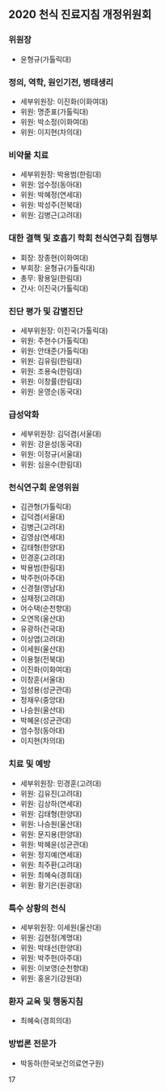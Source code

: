 ## 2020 천식 진료지침 개정위원회

### 위원장
*   윤형규(가톨릭대)

### 정의, 역학, 원인기전, 병태생리
*   세부위원장: 이진화(이화여대)
*   위원: 명준표(가톨릭대)
*   위원: 박소정(이화여대)
*   위원: 이지현(차의대)

### 비약물 치료
*   세부위원장: 박용범(한림대)
*   위원: 엄수정(동아대)
*   위원: 박혜정(연세대)
*   위원: 박성주(전북대)
*   위원: 김병근(고려대)

### 대한 결핵 및 호흡기 학회 천식연구회 집행부
*   회장: 장종현(이화여대)
*   부회장: 윤형규(가톨릭대)
*   총무: 황용일(한림대)
*   간사: 이진국(가톨릭대)

### 진단 평가 및 감별진단
*   세부위원장: 이진국(가톨릭대)
*   위원: 주현수(가톨릭대)
*   위원: 안태준(가톨릭대)
*   위원: 김유림(한림대)
*   위원: 조용숙(한림대)
*   위원: 이창률(한림대)
*   위원: 윤영순(동국대)

### 급성악화
*   세부위원장: 김덕겸(서울대)
*   위원: 강윤성(동국대)
*   위원: 이정규(서울대)
*   위원: 심윤수(한림대)

### 천식연구회 운영위원
*   김관형(가톨릭대)
*   김덕겸(서울대)
*   김병근(고려대)
*   김영삼(연세대)
*   김태형(한양대)
*   민경훈(고려대)
*   박용범(한림대)
*   박주헌(아주대)
*   신경철(영남대)
*   심재정(고려대)
*   어수택(순천향대)
*   오연목(울산대)
*   유광하(건국대)
*   이상엽(고려대)
*   이세원(울산대)
*   이용철(전북대)
*   이진화(이화여대)
*   이창훈(서울대)
*   임성용(성균관대)
*   정재우(중앙대)
*   나승원(울산대)
*   박혜윤(성균관대)
*   엄수정(동아대)
*   이지현(차의대)

### 치료 및 예방
*   세부위원장: 민경훈(고려대)
*   위원: 김유진(고려대)
*   위원: 김상하(연세대)
*   위원: 김태형(한양대)
*   위원: 나승원(울산대)
*   위원: 문지용(한양대)
*   위원: 박혜윤(성균관대)
*   위원: 정지예(연세대)
*   위원: 최주환(고려대)
*   위원: 최혜숙(경희대)
*   위원: 황기은(원광대)

### 특수 상황의 천식
*   세부위원장: 이세원(울산대)
*   위원: 김현정(계명대)
*   위원: 박태선(한양대)
*   위원: 박주헌(아주대)
*   위원: 이보영(순천향대)
*   위원: 홍윤기(강원대)

### 환자 교육 및 행동지침
*   최혜숙(경희의대)

### 방법론 전문가
*   박동하(한국보건의료연구원)

<PAGE>17